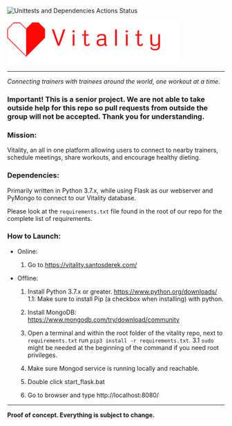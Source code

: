 ![Unittests and Dependencies Actions Status](https://github.com/santosderek/Vitality/workflows/Unittests-and-Dependencies/badge.svg)

![](vitality/static/images/heartlogo.png)


---

_Connecting trainers with trainees around the world, one workout at a time._

### Important! This is a senior project. We are not able to take outside help for this repo so pull requests from outside the group will not be accepted. Thank you for understanding. 

### Mission: 

Vitality, an all in one platform allowing users to connect to nearby trainers, schedule meetings, share workouts, and encourage healthy dieting. 

### Dependencies: 

Primarily written in Python 3.7.x, while using Flask as our webserver and PyMongo to connect to our Vitality database.

Please look at the `requirements.txt` file found in the root of our repo for the complete list of requirements.

### How to Launch:

- Online:
    
    1. Go to https://vitality.santosderek.com/

- Offline:

    1. Install Python 3.7.x or greater. https://www.python.org/downloads/
      1.1: Make sure to install Pip (a checkbox when installing) with python.
      
    2. Install MongoDB: https://www.mongodb.com/try/download/community
      
    3. Open a terminal and within the root folder of the vitality repo, next to `requirements.txt` run `pip3 install -r requirements.txt`.
        3.1 `sudo` might be needed at the beginning of the command if you need root privileges. 

    4. Make sure Mongod service is running locally and reachable.

    5. Double click start_flask.bat

    6. Go to browser and type http://localhost:8080/
   

--- 

**Proof of concept. Everything is subject to change.**
